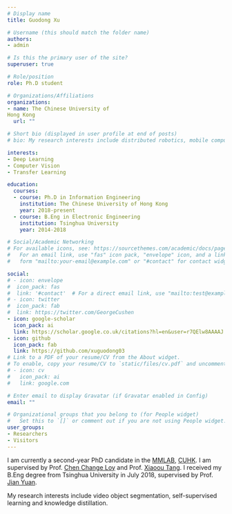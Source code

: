 ```yaml
---
# Display name
title: Guodong Xu

# Username (this should match the folder name)
authors:
- admin

# Is this the primary user of the site?
superuser: true

# Role/position
role: Ph.D student

# Organizations/Affiliations
organizations:
- name: The Chinese University of  
Hong Kong
  url: ""

# Short bio (displayed in user profile at end of posts)
# bio: My research interests include distributed robotics, mobile computing and programmable matter.

interests:
- Deep Learning
- Computer Vision
- Transfer Learning

education:
  courses:
  - course: Ph.D in Information Engineering
    institution: The Chinese University of Hong Kong
    year: 2018-present
  - course: B.Eng in Electronic Engineering
    institution: Tsinghua University
    year: 2014-2018

# Social/Academic Networking
# For available icons, see: https://sourcethemes.com/academic/docs/page-builder/#icons
#   For an email link, use "fas" icon pack, "envelope" icon, and a link in the
#   form "mailto:your-email@example.com" or "#contact" for contact widget.

social:
# - icon: envelope
#  icon_pack: fas
#  link: '#contact'  # For a direct email link, use "mailto:test@example.org".
# - icon: twitter
#  icon_pack: fab
#  link: https://twitter.com/GeorgeCushen
- icon: google-scholar
  icon_pack: ai
  link: https://scholar.google.co.uk/citations?hl=en&user=r7QElw8AAAAJ
- icon: github
  icon_pack: fab
  link: https://github.com/xuguodong03
# Link to a PDF of your resume/CV from the About widget.
# To enable, copy your resume/CV to `static/files/cv.pdf` and uncomment the lines below.
# - icon: cv
#   icon_pack: ai
#   link: google.com

# Enter email to display Gravatar (if Gravatar enabled in Config)
email: ""

# Organizational groups that you belong to (for People widget)
#   Set this to `[]` or comment out if you are not using People widget.
user_groups:
- Researchers
- Visitors
---
```


I am currently a second-year PhD candidate in the [MMLAB](http://mmlab.ie.cuhk.edu.hk/), [CUHK](https://www.cuhk.edu.hk/chinese/index.html). I am supervised by Prof. [Chen Change Loy](http://personal.ie.cuhk.edu.hk/~ccloy/index.html) and Prof. [Xiaoou Tang](https://www.ie.cuhk.edu.hk/people/xotang.shtml). I received my B.Eng degree from Tsinghua University in July 2018, supervised by Prof. [Jian Yuan](http://www.ee.tsinghua.edu.cn/publish/ee/4157/2010/20101217151546455509516/20101217151546455509516_.html). 

My research interests include video object segmentation, self-supervised learning and knowledge distillation.
